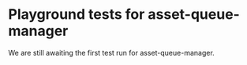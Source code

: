 # Playground tests for asset-queue-manager
We are still awaiting the first test run for asset-queue-manager.
